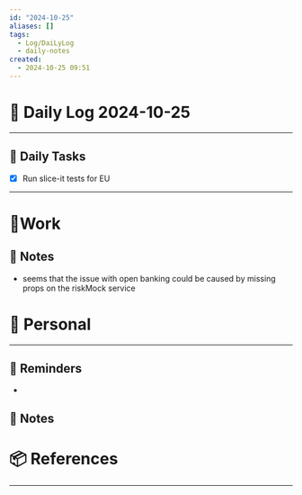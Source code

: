 ```yaml
---
id: "2024-10-25"
aliases: []
tags:
  - Log/DaiLyLog
  - daily-notes
created:
  - 2024-10-25 09:51
---
```


# 📅 Daily Log 2024-10-25

---

## 🔷 Daily Tasks

- [x] Run slice-it tests for EU

---

# 💼Work

## 🚀 Notes

- seems that the issue with open banking could be caused by missing props on the riskMock service

# 👑 Personal

---

## 📕 Reminders

-

## 💬 Notes

# 📦 References

---
